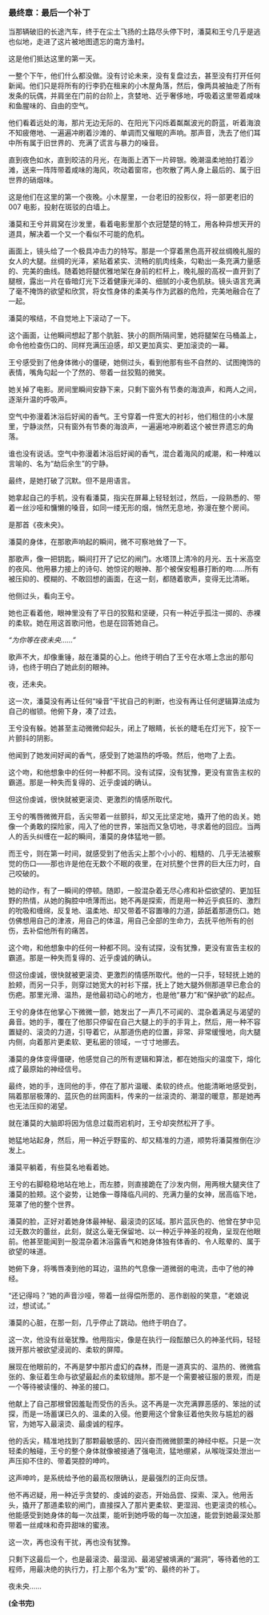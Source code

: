 ﻿### **最终章：最后一个补丁**

当那辆破旧的长途汽车，终于在尘土飞扬的土路尽头停下时，潘莫和王兮几乎是逃也似地，走进了这片被地图遗忘的南方渔村。

这是他们抵达这里的第一天。

一整个下午，他们什么都没做。没有讨论未来，没有复盘过去，甚至没有打开任何新闻。他们只是将所有的行李扔在租来的小木屋角落，然后，像两具被抽走了所有发条的玩偶，并肩坐在门前的台阶上，贪婪地、近乎奢侈地，呼吸着这里带着咸味和鱼腥味的、自由的空气。

他们看着远处的海，那片无边无际的、在阳光下闪烁着粼粼波光的蔚蓝，听着海浪不知疲倦地、一遍遍冲刷着沙滩的、单调而又催眠的声响。那声音，洗去了他们耳中所有属于旧世界的、充满了谎言与暴力的噪音。

直到夜色如水，直到皎洁的月光，在海面上洒下一片碎银。晚潮温柔地拍打着沙滩，送来一阵阵带着咸味的海风，吹动着窗帘，也吹散了两人身上最后的、属于旧世界的硝烟味。

这是他们在这里的第一个夜晚。小木屋里，一台老旧的投影仪，将一部更老旧的 007 电影，投射在斑驳的白墙上。

潘莫和王兮并肩窝在沙发里，看着电影里那个衣冠楚楚的特工，用各种异想天开的道具，解决着一个又一个看似不可能的危机。

画面上，镜头给了一个极具冲击力的特写。那是一个穿着黑色高开衩丝绸晚礼服的女人的大腿。丝绸的光泽，紧贴着紧实、流畅的肌肉线条，勾勒出一条充满力量感的、完美的曲线。随着她将腿优雅地架在身前的栏杆上，晚礼服的高衩一直开到了腿根，露出一片在昏暗灯光下泛着健康光泽的、细腻的小麦色肌肤。镜头语言充满了毫不掩饰的欲望和欣赏，将女性身体的柔美与作为武器的危险，完美地融合在了一起。

潘莫的喉结，不自觉地上下滚动了一下。

这个画面，让他瞬间想起了那个肮脏、狭小的厕所隔间里，她将腿架在马桶盖上，命令他检查伤口的、同样充满压迫感，却又更加真实、更加滚烫的一幕。

王兮感受到了他身体微小的僵硬，她侧过头，看到他那有些不自然的、试图掩饰的表情，嘴角勾起一个了然的、带着一丝狡黠的微笑。

她关掉了电影。房间里瞬间安静下来，只剩下窗外有节奏的海浪声，和两人之间，逐渐升温的呼吸声。

空气中弥漫着沐浴后好闻的香气。王兮穿着一件宽大的衬衫，他们租住的小木屋里，宁静淡然，只有窗外有节奏的海浪声，一遍遍地冲刷着这个被世界遗忘的角落。

谁也没有说话。空气中弥漫着沐浴后好闻的香气，混合着海风的咸潮，和一种难以言喻的、名为“劫后余生”的宁静。

最终，是她打破了沉默。但不是用语言。

她拿起自己的手机，没有看潘莫，指尖在屏幕上轻轻划过，然后，一段熟悉的、带着一丝沙哑和慵懒的嗓音，如同一缕无形的烟，悄然无息地，弥漫在整个房间。

是那首《夜未央》。

潘莫的身体，在那歌声响起的瞬间，微不可察地耸了一下。

那歌声，像一把钥匙，瞬间打开了记忆的闸门。水塔顶上清冷的月光、五十米高空的夜风、他用暴力接上的诗句、她惊诧的眼神、那个被保安粗暴打断的吻……所有被压抑的、模糊的、不敢回想的画面，在这一刻，都随着歌声，变得无比清晰。

他侧过头，看向王兮。

她也正看着他，眼神里没有了平日的狡黠和坚硬，只有一种近乎孤注一掷的、赤裸的柔软。她在用这首歌问他，也是在回答她自己。

_“为你等在夜未央……”_

歌声不大，却像重锤，敲在潘莫的心上。他终于明白了王兮在水塔上念出的那句诗，也终于明白了她此刻的眼神。

夜，还未央。

这一次，潘莫没有再让任何“噪音”干扰自己的判断，也没有再让任何逻辑算法成为自己的枷锁。他俯下身，凑了过去。

王兮没有躲。她甚至主动微微仰起头，闭上了眼睛，长长的睫毛在灯光下，投下一片颤抖的阴影。

他闻到了她发间好闻的香气，感受到了她温热的呼吸。然后，他吻了上去。

这个吻，和他想象中的任何一种都不同。没有试探，没有犹豫，更没有宣告主权的霸道。那是一种失而复得的、近乎虔诚的确认。

但这份虔诚，很快就被更滚烫、更激烈的情感所取代。

王兮的嘴唇微微开启，舌尖带着一丝颤抖，却又无比坚定地，撬开了他的齿关。她像一个勇敢的探险家，闯入了他的世界，笨拙而又急切地，寻求着他的回应。当两人的舌头纠缠在一起的瞬间，潘莫的身体猛地一颤。

而王兮，则在第一时间，就感受到了他舌尖上那个小小的、粗糙的、几乎无法被察觉的伤口——那也许是他在无数个不眠的夜里，在对抗整个世界的巨大压力时，自己咬破的。

她的动作，有了一瞬间的停顿。随即，一股混杂着无尽心疼和补偿欲望的、更加狂野的热情，从她的胸腔中喷薄而出。她不再是探索，而是用一种近乎疯狂的、激烈的吮吸和缠绵，反复地、温柔地、却又带着不容置喙的力道，舔舐着那道伤口。她仿佛想用自己的津液，用自己的体温，用自己全部的生命力，去抚平他所有的创伤，去补偿他所有的痛苦。

这个吻，和他想象中的任何一种都不同。没有试探，没有犹豫，更没有宣告主权的霸道。那是一种失而复得的、近乎虔诚的确认。

但这份虔诚，很快就被更滚烫、更激烈的情感所取代。他的一只手，轻轻抚上她的脸颊，而另一只手，则穿过她宽大的衬衫下摆，抚上了她大腿外侧那道早已愈合的伤疤。那里光滑、温热，是他最初动心的地方，也是他“暴力”和“保护欲”的起点。

王兮的身体在他掌心下微微一颤，她发出了一声几不可闻的、混杂着满足与渴望的鼻音。她的手，覆在了他那只停留在自己大腿上的手的手背上，然后，用一种不容置疑的、滚烫的力道，引导着它，从那道伤疤的位置，非常、非常缓慢地，向大腿内侧，向着那片更柔软、更私密的领域，一寸寸地挪去。

潘莫的身体变得僵硬，他感觉自己的所有逻辑和算法，都在她指尖的温度下，熔化成了最原始的神经信号。

最终，她的手，连同他的手，停在了那片温暖、柔软的终点。他能清晰地感受到，隔着那层极薄的、蓝灰色的丝网面料，传来的一丝滚烫的、潮湿的暖意，那是她再也无法压抑的渴望。

就在潘莫的大脑即将因为信息过载而宕机时，王兮却突然松开了手。

她猛地站起身，然后，用一种近乎野蛮的、却又精准的力道，顺势将潘莫推倒在沙发上。

潘莫平躺着，有些莫名地看着她。

王兮的右脚稳稳地站在地上，而左膝，则直接跪在了沙发内侧，用两根大腿夹住了潘莫的脸颊。这个姿势，让她像一尊降临凡间的、充满力量的女神，居高临下地，笼罩了他的整个世界。

潘莫的脸，正好对着她身体最神秘、最滚烫的区域。那片蓝灰色的、他曾在梦中见过无数次的蕾丝，此刻，就这么毫无保留地、以一种近乎神圣的视角，呈现在他眼前。他甚至能闻到一股混杂着沐浴露香气和她身体独有体香的、令人眩晕的、属于欲望的味道。

她俯下身，将嘴唇凑到他的耳边，温热的气息像一道微弱的电流，击中了他的神经。

“还记得吗？”她的声音沙哑，带着一丝得偿所愿的、恶作剧般的笑意，“老娘说过，想试试。”

潘莫的心脏，在那一刻，几乎停止了跳动。他终于明白了。

这一次，他没有丝毫犹豫。他用指尖，像是在执行一段酝酿已久的神圣代码，轻轻拨开那片被欲望浸润的、柔软的屏障。

展现在他眼前的，不再是梦中那片虚幻的森林，而是一道真实的、温热的、微微翕张的、象征着生命与欲望最起点的柔软缝隙。那不是一个需要被征服的景观，而是一个等待被读懂的、神圣的接口。

他献上了自己那根曾因羞耻而受伤的舌头。这不再是一次充满罪恶感的、笨拙的试探，而是一场蓄谋已久的、温柔的入侵。他要用这个曾象征着他失败与尴尬的器官，为她写入最滚烫、最虔诚的程序。

他的舌尖，精准地找到了那颗最敏感的、因兴奋而微微颤栗的神经中枢。只是一次轻柔的触碰，王兮的整个身体就像被接通了强电流，猛地绷紧，从喉咙深处泄出一声压抑不住的、带着哭腔的呻吟。

这声呻吟，是系统给予他的最高权限确认，是最强烈的正向反馈。

他不再迟疑，用一种近乎贪婪的、虔诚的姿态，开始品尝、探索、深入。他用舌头，撬开了那道柔软的闸门，直接探入了那片更柔软、更湿润、也更滚烫的核心。他能感受到她身体的每一次战栗，能听到她呼吸的每一次加速，能尝到她最深处那带着一丝咸味和奇异甜味的蜜液。

这一次，再也没有干扰，再也没有犹豫。

只剩下这最后一个，也是最滚烫、最湿润、最渴望被填满的“漏洞”，等待着他的工程师，用最决绝的执行力，打上那个名为“爱”的、最终的补丁。

夜未央……

**(全书完)**
